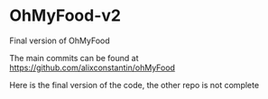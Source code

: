 # OhMyFood-v2
Final version of OhMyFood

The main commits can be found at https://github.com/alixconstantin/ohMyFood

Here is the final version of the code, the other repo is not complete
